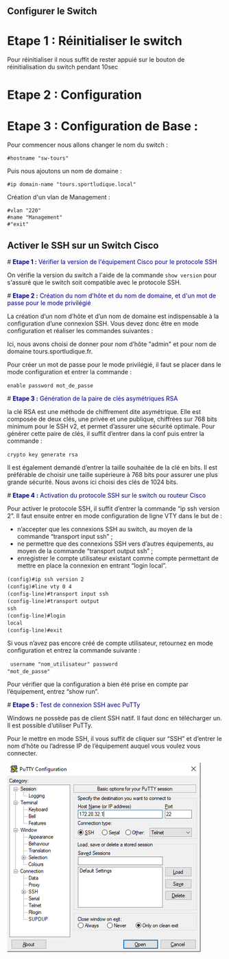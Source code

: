 ## Configurer le Switch

# Etape 1 : Réinitialiser le switch

Pour réinitialiser il nous suffit de rester appuié sur le bouton de réinitialisation du switch pendant 10sec

# Etape 2 : Configuration

# Etape 3 : Configuration de Base :

Pour commencer nous allons changer le nom du switch :

    #hostname "sw-tours"

Puis nous ajoutons un nom de domaine : 

    #ip domain-name "tours.sportludique.local"

Création d'un vlan de Management :

    #vlan "220"
    #name "Management"
    #"exit"

## Activer le SSH sur un Switch Cisco

#<span style="color: darkblue"> **Etape 1 :** Vérifier la version de l'équipement Cisco pour le protocole SSH

On vérifie la version du switch a l'aide de la commande <code tabindex="0" class="">show version</code> pour s'assuré que le switch soit compatible avec le protocole SSH.

#<span style="color: darkblue"> **Etape 2 :** Création du nom d'hôte et du nom de domaine, et d'un mot de passe pour le mode privilégié

La création d’un nom d’hôte et d’un nom de domaine est indispensable à la configuration d’une connexion SSH. Vous devez donc être en mode configuration et réaliser les commandes suivantes :

<screen>

Ici, nous avons choisi de donner pour nom d’hôte "admin" et pour nom de domaine tours.sportludique.fr.

Pour créer un mot de passe pour le mode privilégié, il faut se placer dans le mode configuration et entrer la commande :

<code tabindex="0" class="">enable password mot_de_passe</code>

#<span style="color: darkblue"> **Etape 3 :** Génération de la paire de clés asymétriques RSA

la clé RSA est une méthode de chiffrement dite asymétrique. Elle est composée de deux clés, une privée et une publique, chiffrées sur 768 bits minimum pour le SSH v2, et permet d’assurer une sécurité optimale. Pour générer cette paire de clés, il suffit d’entrer dans la conf puis entrer la commande :

<code tabindex="0" class="">crypto key generate rsa</code>

Il est également demandé d’entrer la taille souhaitée de la clé en bits. Il est préférable de choisir une taille supérieure à 768 bits pour assurer une plus grande sécurité. Nous avons ici choisi des clés de 1024 bits.

#<span style="color: darkblue"> **Etape 4 :** Activation du protocole SSH sur le switch ou routeur Cisco

Pour activer le protocole SSH, il suffit d’entrer la commande “ip ssh version 2”. Il faut ensuite entrer en mode configuration de ligne VTY dans le but de :

- n’accepter que les connexions SSH au switch, au moyen de la commande “transport input ssh” ;
- ne permettre que des connexions SSH vers d’autres équipements, au moyen de la commande “transport output ssh” ;
- enregistrer le compte utilisateur existant comme compte permettant de mettre en place la connexion en entrant “login local”.

<code tabindex="0" class="">(config)#ip ssh version 2</code><br>
<code tabindex="0" class="">(config)#line vty 0 4</code><br>
<code tabindex="0" class="">(config-line)#transport input ssh</code><br>
<code tabindex="0" class="">(config-line)#transport output ssh</code><br>
<code tabindex="0" class="">(config-line)#login local</code><br>
<code tabindex="0" class="">(config-line)#exit</code>

Si vous n’avez pas encore créé de compte utilisateur, retournez en mode configuration et entrez la commande suivante :

<code tabindex="0" class=""> username "nom_utilisateur" password "mot_de_passe" </code>

Pour vérifier que la configuration a bien été prise en compte par l’équipement, entrez “show run”.

#<span style="color: darkblue"> **Etape 5 :** Test de connexion SSH avec PuTTy

Windows ne possède pas de client SSH natif. Il faut donc en télécharger un. Il est possible d’utiliser PuTTy.

Pour le mettre en mode SSH, il vous suffit de cliquer sur “SSH” et d’entrer le nom d’hôte ou l’adresse IP de l’équipement auquel vous voulez vous connecter.

![Putty configuration](img/Putty_conf.PNG)